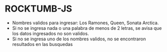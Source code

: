 # ROCKTUMB-JS
- Nombres validos para ingresar: Los Ramones, Queen, Sonata Arctica.
- Si no se ingresa nada o una palabra de menos de 2 letras, se avisa que los datos ingresados no son validos.
- Si no se ingresa uno de los nombres validos, no se encontraron resultados en las busquedas
